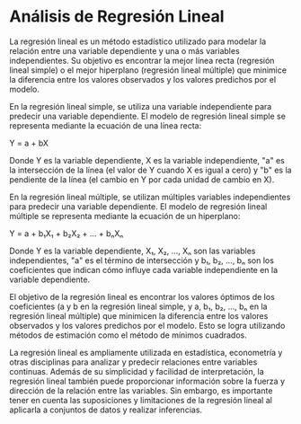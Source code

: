 # Análisis de Regresión Lineal

La regresión lineal es un método estadístico utilizado para modelar la relación entre una variable dependiente y una o más variables independientes. Su objetivo es encontrar la mejor línea recta (regresión lineal simple) o el mejor hiperplano (regresión lineal múltiple) que minimice la diferencia entre los valores observados y los valores predichos por el modelo.

En la regresión lineal simple, se utiliza una variable independiente para predecir una variable dependiente. El modelo de regresión lineal simple se representa mediante la ecuación de una línea recta:

Y = a + bX

Donde Y es la variable dependiente, X es la variable independiente, "a" es la intersección de la línea (el valor de Y cuando X es igual a cero) y "b" es la pendiente de la línea (el cambio en Y por cada unidad de cambio en X).

En la regresión lineal múltiple, se utilizan múltiples variables independientes para predecir una variable dependiente. El modelo de regresión lineal múltiple se representa mediante la ecuación de un hiperplano:

Y = a + b₁X₁ + b₂X₂ + ... + bₙXₙ

Donde Y es la variable dependiente, X₁, X₂, ..., Xₙ son las variables independientes, "a" es el término de intersección y b₁, b₂, ..., bₙ son los coeficientes que indican cómo influye cada variable independiente en la variable dependiente.

El objetivo de la regresión lineal es encontrar los valores óptimos de los coeficientes (a y b en la regresión lineal simple, y a, b₁, b₂, ..., bₙ en la regresión lineal múltiple) que minimicen la diferencia entre los valores observados y los valores predichos por el modelo. Esto se logra utilizando métodos de estimación como el método de mínimos cuadrados.

La regresión lineal es ampliamente utilizada en estadística, econometría y otras disciplinas para analizar y predecir relaciones entre variables continuas. Además de su simplicidad y facilidad de interpretación, la regresión lineal también puede proporcionar información sobre la fuerza y dirección de la relación entre las variables. Sin embargo, es importante tener en cuenta las suposiciones y limitaciones de la regresión lineal al aplicarla a conjuntos de datos y realizar inferencias.

